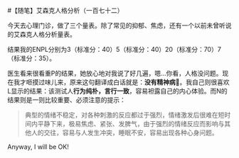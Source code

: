 #【随笔】艾森克人格分析（一百七十二）

今天去心理门诊，做了三个量表。除了常见的抑郁、焦虑，还有一个以前未曾听说的艾森克人格分析量表。

结果我的ENPL分别为3（标准分：40）5（标准分：40）20（标准分：70）7（标准分：35）。

医生看来很看重P的结果，她放心地对我说了好几遍，嗯...你看，人格没问题。现在我才咂摸过味儿来，原来这句翻译成白话就是：**没有精神病🤣**。我自己则很喜欢L显示的结果：该测试人**行为纯朴，言行一致**，容易袒露自己的内心体验。而N的结果则是一则比较重要、必须注意的提示：

> 典型的情绪不稳定，对各种刺激的反应都过于强烈，情绪激发后很难在短时间内平静下来，极易焦虑、紧张、发脾气，由于强烈的情绪反应而影响与其他人的交往，容易与人发生冲突，睡眠不安，容易出现各种心身问题。

Anyway, I will be OK!